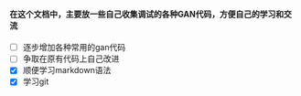 #### 在这个文档中，主要放一些自己收集调试的各种GAN代码，方便自己的学习和交流
- [ ] 逐步增加各种常用的gan代码
- [ ] 争取在原有代码上自己改进
- [x] 顺便学习markdown语法
- [x] 学习git
